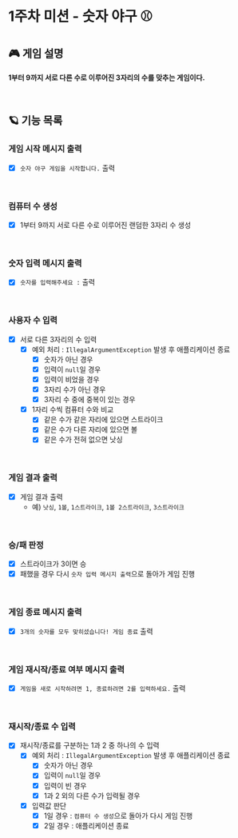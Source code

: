 # 1주차 미션 - 숫자 야구 ⚾

## 🎮 게임 설명
**1부터 9까지 서로 다른 수로 이루어진 3자리의 수를 맞추는 게임이다.**

<br>

## 🪐 기능 목록
### 게임 시작 메시지 출력

- [x]  `숫자 야구 게임을 시작합니다.` 출력
<br>

### 컴퓨터 수 생성

- [x]  1부터 9까지 서로 다른 수로 이루어진 랜덤한 3자리 수 생성
<br>

### 숫자 입력 메시지 출력

- [x]  `숫자를 입력해주세요 :`  출력
<br>

### 사용자 수 입력

- [x]  서로 다른 3자리의 수 입력
    - [x]  예외 처리 : `IllegalArgumentException` 발생 후 애플리케이션 종료
        - [x]  숫자가 아닌 경우
        - [x]  입력이 `null`일 경우
        - [x]  입력이 비었을 경우
        - [x]  3자리 수가 아닌 경우
        - [x]  3자리 수 중에 중복이 있는 경우

    - [x]  1자리 수씩 컴퓨터 수와 비교
        - [x]  같은 수가 같은 자리에 있으면 스트라이크
        - [x]  같은 수가 다른 자리에 있으면 볼
        - [x]  같은 수가 전혀 없으면 낫싱
<br>

### 게임 결과 출력

- [x]  게임 결과 출력
    - 예) `낫싱`, `1볼`, `1스트라이크`, `1볼 2스트라이크`, `3스트라이크`
<br>

### 승/패 판정

- [x]  스트라이크가 3이면 승
- [x]  패했을 경우 다시 `숫자 입력 메시지 출력`으로 돌아가 게임 진행
<br>

### 게임 종료 메시지 출력

- [x]  `3개의 숫자를 모두 맞히셨습니다! 게임 종료` 출력
<br>

### 게임 재시작/종료 여부 메시지 출력

- [x]  `게임을 새로 시작하려면 1, 종료하려면 2를 입력하세요.` 출력
<br>

### 재시작/종료 수 입력

- [x]  재시작/종료를 구분하는 1과 2 중 하나의 수 입력
    - [x]  예외 처리 : `IllegalArgumentException` 발생 후 애플리케이션 종료
        - [x]  숫자가 아닌 경우
        - [x]  입력이 `null`일 경우
        - [x]  입력이 빈 경우
        - [x]  1과 2 외의 다른 수가 입력될 경우

    - [x]  입력값 판단
        - [x]  1일 경우 : `컴퓨터 수 생성`으로 돌아가 다시 게임 진행
        - [x]  2일 경우 : 애플리케이션 종료
